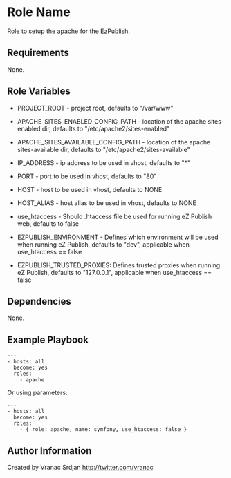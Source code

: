 Role Name
=========

Role to setup the apache for the EzPublish.

Requirements
------------

None.

Role Variables
--------------

- PROJECT_ROOT - project root, defaults to "/var/www"
- APACHE_SITES_ENABLED_CONFIG_PATH - location of the apache sites-enabled dir, defaults to "/etc/apache2/sites-enabled"
- APACHE_SITES_AVAILABLE_CONFIG_PATH - location of the apache sites-available dir, defaults to "/etc/apache2/sites-available"
- IP_ADDRESS - ip address to be used in vhost, defaults to "*"
- PORT - port to be used in vhost, defaults to "80"
- HOST - host to be used in vhost, defaults to NONE 
- HOST_ALIAS - host alias to be used in vhost, defaults to NONE

- use_htaccess - Should .htaccess file be used for running eZ Publish web, defaults to false

- EZPUBLISH_ENVIRONMENT - Defines which environment will be used when running eZ Publish, defaults to "dev", applicable when use_htaccess == false
- EZPUBLISH_TRUSTED_PROXIES: Defines trusted proxies when running eZ Publish, defaults to "127.0.0.1", applicable when use_htaccess == false

Dependencies
------------

None.

Example Playbook
----------------

```
---
- hosts: all
  become: yes
  roles:
    - apache
```
Or using parameters:
```
---
- hosts: all
  become: yes
  roles:
    - { role: apache, name: symfony, use_htaccess: false }
```

Author Information
------------------

Created by Vranac Srdjan http://twitter.com/vranac
